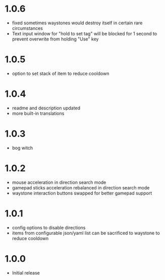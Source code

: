 # 1.0.6
* fixed sometimes waystones would destroy itself in certain rare circumstances
* Text input window for "hold to set tag" will be blocked for 1 second to prevent overwrite from holding "Use" key

# 1.0.5
* option to set stack of item to reduce cooldown

# 1.0.4
* readme and description updated
* more built-in translations

# 1.0.3
* bog witch

# 1.0.2
* mouse acceleration in direction search mode
* gamepad sticks acceleration rebalanced in direction search mode
* waystone interaction buttons swapped for better gamepad support

# 1.0.1
* config options to disable directions
* items from configurable json/yaml list can be sacrificed to waystone to reduce cooldown

# 1.0.0
* Initial release